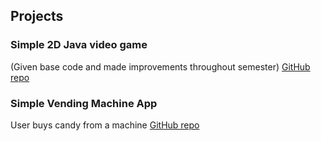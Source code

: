 ## Projects

### Simple 2D Java video game
(Given base code and made improvements throughout semester)
[GitHub repo](https://github.com/etimarky/TeamA4)

### Simple Vending Machine App
User buys candy from a machine
[GitHub repo](https://github.com/PlainOldKevin/VendingMachine)
